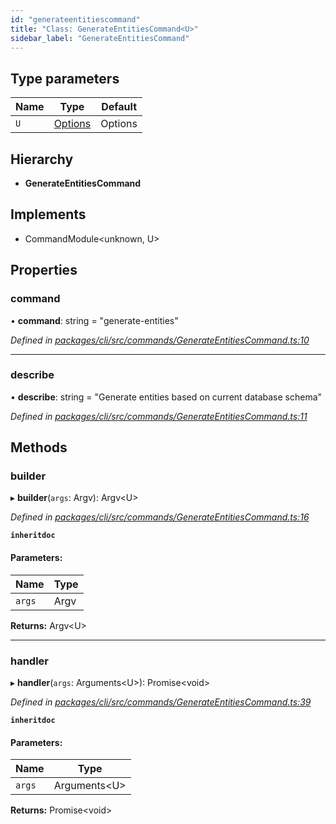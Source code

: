 ```yaml
---
id: "generateentitiescommand"
title: "Class: GenerateEntitiesCommand<U>"
sidebar_label: "GenerateEntitiesCommand"
---
```


## Type parameters

Name | Type | Default |
------ | ------ | ------ |
`U` | [Options](../index.md#options) | Options |

## Hierarchy

* **GenerateEntitiesCommand**

## Implements

* CommandModule&#60;unknown, U>

## Properties

### command

•  **command**: string = "generate-entities"

*Defined in [packages/cli/src/commands/GenerateEntitiesCommand.ts:10](https://github.com/mikro-orm/mikro-orm/blob/c7aaca40d/packages/cli/src/commands/GenerateEntitiesCommand.ts#L10)*

___

### describe

•  **describe**: string = "Generate entities based on current database schema"

*Defined in [packages/cli/src/commands/GenerateEntitiesCommand.ts:11](https://github.com/mikro-orm/mikro-orm/blob/c7aaca40d/packages/cli/src/commands/GenerateEntitiesCommand.ts#L11)*

## Methods

### builder

▸ **builder**(`args`: Argv): Argv&#60;U>

*Defined in [packages/cli/src/commands/GenerateEntitiesCommand.ts:16](https://github.com/mikro-orm/mikro-orm/blob/c7aaca40d/packages/cli/src/commands/GenerateEntitiesCommand.ts#L16)*

**`inheritdoc`** 

#### Parameters:

Name | Type |
------ | ------ |
`args` | Argv |

**Returns:** Argv&#60;U>

___

### handler

▸ **handler**(`args`: Arguments&#60;U>): Promise&#60;void>

*Defined in [packages/cli/src/commands/GenerateEntitiesCommand.ts:39](https://github.com/mikro-orm/mikro-orm/blob/c7aaca40d/packages/cli/src/commands/GenerateEntitiesCommand.ts#L39)*

**`inheritdoc`** 

#### Parameters:

Name | Type |
------ | ------ |
`args` | Arguments&#60;U> |

**Returns:** Promise&#60;void>
